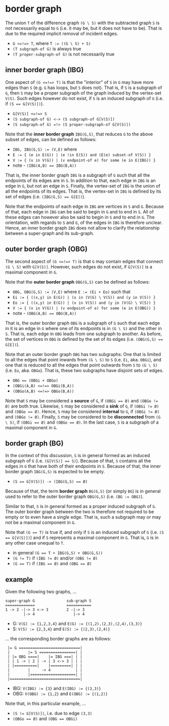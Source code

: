 
<!-- ======================================================================= -->
# border graph

The union `T` of the difference graph `(G \ S)` with the subtracted graph `S`
is not necessarily equal to `G` (i.e. it may be, but it does not have to be).
That is due to the required implicit removal of incident edges.

* `G <=!=> T`, where `T := ((G \ S) + S)`
* `(T subgraph-of G)` is always true
* `(T proper-subgraph-of G)` is not necessarily true

<!-- ======================================================================= -->
## inner border graph (IBG)

One aspect of `(G <=!=> T)` is that the "interior" of `S` in `G` may have more
edges than `S` (e.g. `G` has loops, but `S` does not). That is, if `S` is a
subgraph of `G`, then `S` may be a proper subgraph of the graph induced by
the vertex-set `V(S)`. Such edges however do not exist, if `S` is an induced
subgraph of `G` (i.e. if `(S == G[V(S)])`).

* `G[V(S)] <=!=> S`
* `(S subgraph-of G) <-> (S subgraph-of G[V(S)])`
* `(S subgraph-of G) =!> (S proper-subgraph-of G[V(S)])`

Note that the **inner border graph** `IBG(G,S)`, that reduces `G` to the above
subset of edges, can be defined as follows:

* `IBG, IBG(G,S) := (V,E)` where
* `E := { (e in E(G)) | (e !in E(S)) and (E(e) subset-of V(S)) }`
* `V := { (v in V(G)) | (v endpoint-of e) for some (e in E(IBG)) }`
* note - `(IBG(A,B) == IBG(B,A))`

That is, the inner border graph `IBG` is a subgraph of `G` such that all the
endpoints of its edges are in `S`. In addition to that, each edge in `IBG` is
an edge in `G`, but not an edge in `S`. Finally, the vertex-set of `IBG` is
the union of all the endpoints of its edges. That is, the vertex-set in `IBG`
is defined by its set of edges (i.e. `(IBG(G,S) == G[E])`).

Note that the endpoints of each edge in `IBG` are vertices in `S` and `G`.
Because of that, each edge in `IBG` can be said to begin in `G` and to end in
`S`. All of these edges can however also be said to begin in `S` and to end
in `G`. The orientation, with regards to `S` and `G`, of the edges in `IBG` is
therefore unclear. Hence, an inner border graph `IBG` does not allow to clarify
the relationship between a super-graph and its sub-graph.

<!-- ======================================================================= -->
## outer border graph (OBG)

The second aspect of `(G <=!=> T)` is that `G` may contain edges that connect
`(G \ S)` with `G[V(S)]`. However, such edges do not exist, if `G[V(S)]` is a
maximal component in `G`.

Note that the **outer border graph** `OBG(G,S)` can be defined as follows:

* `OBG, OBG(G,S) := (V,E)` where `E := (Ei + Eo)` such that
* `Ei := { ((x,y) in E(G)) | (x in (V(G) \ V(S)) and (y in V(S)) }`
* `Eo := { ((x,y) in E(G)) | (x in V(S)) and (y in (V(G) \ V(S)) }`
* `V := { (v in V(G)) | (v endpoint-of e) for some (e in E(OBG)) }`
* note - `(OBG(A,B) == OBG(B,A))`

That is, the outer border graph `OBG` is a subgraph of `G` such that each edge
in it is an edge in `G` where one of its endpoints is in `(G \ S)` and the
other in `S`. That is, each edge in `OBG` leads from one subgraph to another.
As before, the set of vertices in `OBG` is defined by the set of its edges (i.e.
`(OBG(G,S) == G[E])`).

Note that an outer border graph `OBG` has two subgraphs: One that is limited
to all the edges that point inwards from `(G \ S)` to `S` (i.e. `Ei`, aka.
`OBGi`), and one that is reduced to all the edges that point outwards from
`S` to `(G \ S)` (i.e. `Eo`, aka. `OBGo`). That is, these two subgraphs have
disjoint sets of edges.

* `OBG == (OBGi + OBGo)`
* `(OBGi(A,B) <=!=> OBGi(B,A))`
* `(OBGo(A,B) <=!=> OBGo(B,A))`

Note that `S` may be considered a **source** of `G`, if `(OBGi == Ø)` and
`(OBGo != Ø)` are both true. Likewise, `S` may be considered a **sink** of `G`,
if `(OBGi != Ø)` and `(OBGo == Ø)`. Hence, `S` may be considered **internal**
to `G`, if `(OBGi != Ø)` and `(OBGo != Ø)`. Finally, `S` may be considered to
be **disconnected** from `(G \ S)`, if `(OBGi == Ø)` and `(OBGo == Ø)`. In the
last case, `S` is a subgraph of a maximal component in `G`.

<!-- ======================================================================= -->
## border graph (BG)

In the context of this discussion, `S` is in general formed as an induced
subgraph of `G` (i.e. `(G[V(S)] == S)`). Because of that, `S` contains all
the edges in `G` that have both of their endpoints in `S`. Because of that,
the inner border graph `IBG(G,S)` is expected to be empty.

* `(S == G[V(S)]) -> (IBG(G,S) == Ø)`

Because of that, the term **border graph** `BG(G,S)` (or simply `BG`) is in
general used to refer to the outer border graph `OBG(G,S)` (i.e. `(BG := OBG)`).

Similar to that, `S` is in general formed as a proper induced subgraph of `G`.
The outer border graph between the two is therefore not required to be empty
or to even have a single edge. That is, such a subgraph may or may not be a
maximal component in `G`.

Note that `(G == T)` is true if, and only if `S` is an induced subgraph of
`G` (i.e. `(S == G[V(S)])`) and if `S` represents a maximal component in `G`.
That is, `G` is in any other case unequal to `T`.

* in general `(G == T + IBG(G,S) + OBG(G,S))`
* `(G != T)` if `(IBG != Ø)` and/or `(OBG != Ø)`
* `(G == T)` if `(IBG == Ø)` and `(OBG == Ø)`

<!-- ======================================================================= -->
## example

Given the following two graphs, ...

```
super-graph G              sub-graph S
=============              ===========
1 -> 2 -|-> 3 <-> 3        2 -|-> 3
        |-> 4                 |-> 4
```

* G: `V(G) := {1,2,3,4}` and `E(G) := {(1,2),(2,3),(2,4),(3,3)}`
* S: `V(S) := {2,3,4}` and `E(S) := {(2,3),(2,4)}`

... the corresponding border graphs are as follows:

```
 |= G ===========================|
 |        |= S ================| |
 | |= OBG ====|    |= IBG ===| | |
 | | 1 -> | 2 | -> | 3 <-> 3 | | |
 | |==========|    |=========| | |
 |        |     -> 4           | |
 |        |====================| |
 |===============================|
```

* IBG: `V(IBG) := {3}` and `E(IBG) := {(3,3)}`
* OBG: `V(OBG) := {1,2}` and `E(OBG) := {(1,2)}`

Note that, in this particular example, ...

* `(S != G[V(S)])`, i.e. due to edge `(3,3)`
* `(OBGo == Ø)` and `(OBG == OBGi)`
